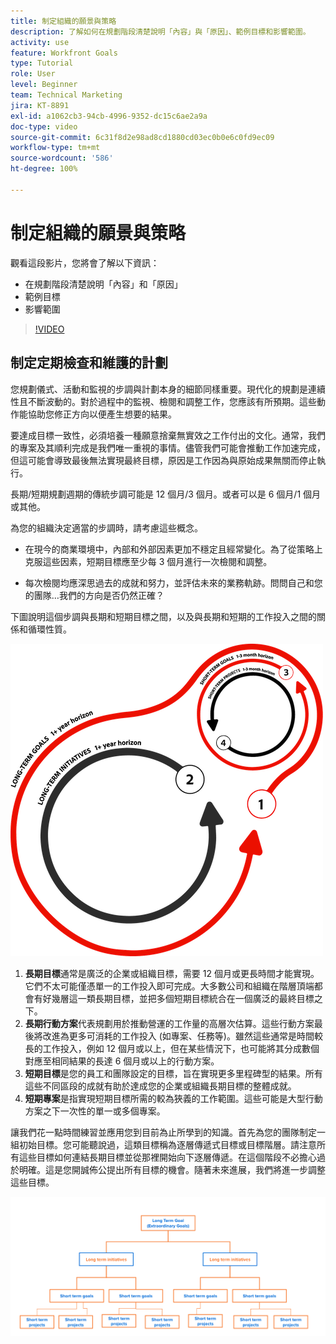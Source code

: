 ```yaml
---
title: 制定組織的願景與策略
description: 了解如何在規劃階段清楚說明「內容」與「原因」、範例目標和影響範圍。
activity: use
feature: Workfront Goals
type: Tutorial
role: User
level: Beginner
team: Technical Marketing
jira: KT-8891
exl-id: a1062cb3-94cb-4996-9352-dc15c6ae2a9a
doc-type: video
source-git-commit: 6c31f8d2e98ad8cd1880cd03ec0b0e6c0fd9ec09
workflow-type: tm+mt
source-wordcount: '586'
ht-degree: 100%

---
```


# 制定組織的願景與策略

觀看這段影片，您將會了解以下資訊：

* 在規劃階段清楚說明「內容」和「原因」
* 範例目標
* 影響範圍

>[!VIDEO](https://video.tv.adobe.com/v/335185/?quality=12&learn=on)

## 制定定期檢查和維護的計劃

您規劃儀式、活動和監視的步調與計劃本身的細節同樣重要。現代化的規劃是連續性且不斷波動的。對於過程中的監視、檢閱和調整工作，您應該有所預期。這些動作能協助您修正方向以便產生想要的結果。

要達成目標一致性，必須培養一種願意捨棄無實效之工作付出的文化。通常，我們的專案及其順利完成是我們唯一重視的事情。儘管我們可能會推動工作加速完成，但這可能會導致最後無法實現最終目標，原因是工作因為與原始成果無關而停止執行。

長期/短期規劃週期的傳統步調可能是 12 個月/3 個月。或者可以是 6 個月/1 個月或其他。

為您的組織決定適當的步調時，請考慮這些概念。

* 在現今的商業環境中，內部和外部因素更加不穩定且經常變化。為了從策略上克服這些因素，短期目標應至少每 3 個月進行一次檢閱和調整。

* 每次檢閱均應深思過去的成就和努力，並評估未來的業務軌跡。問問自己和您的團隊…我們的方向是否仍然正確？

下圖說明這個步調與長期和短期目標之間，以及與長期和短期的工作投入之間的關係和循環性質。

![策略執行週期圖表](assets/02-workfront-goals-strategic-execution-cycle.png)

1. **長期目標**&#x200B;通常是廣泛的企業或組織目標，需要 12 個月或更長時間才能實現。它們不太可能僅憑單一的工作投入即可完成。大多數公司和組織在階層頂端都會有好幾層這一類長期目標，並把多個短期目標統合在一個廣泛的最終目標之下。
1. **長期行動方案**&#x200B;代表規劃用於推動營運的工作量的高層次估算。這些行動方案最後將改進為更多可消耗的工作投入 (如專案、任務等)。雖然這些通常是時間較長的工作投入，例如 12 個月或以上，但在某些情況下，也可能將其分成數個對應至相同結果的長達 6 個月或以上的行動方案。
1. **短期目標**&#x200B;是您的員工和團隊設定的目標，旨在實現更多里程碑型的結果。所有這些不同區段的成就有助於達成您的企業或組織長期目標的整體成就。
1. **短期專案**&#x200B;是指實現短期目標所需的較為狹義的工作範圍。這些可能是大型行動方案之下一次性的單一或多個專案。

<!--
Your turn graphic
-->

讓我們花一點時間練習並應用您到目前為止所學到的知識。首先為您的團隊制定一組初始目標。您可能聽說過，這類目標稱為逐層傳遞式目標或目標階層。請注意所有這些目標如何連結長期目標並從那裡開始向下逐層傳遞。在這個階段不必擔心過於明確。這是您開誠佈公提出所有目標的機會。隨著未來進展，我們將進一步調整這些目標。

![規劃短期和長期目標的圖表](assets/03-workfront-goals-goal-mapping.png)
